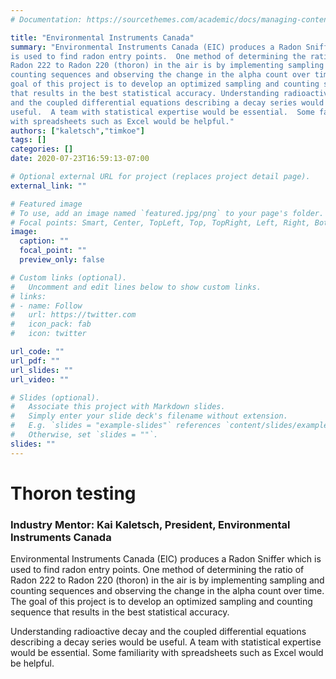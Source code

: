 ```yaml
---
# Documentation: https://sourcethemes.com/academic/docs/managing-content/

title: "Environmental Instruments Canada"
summary: "Environmental Instruments Canada (EIC) produces a Radon Sniffer which
is used to find radon entry points.  One method of determining the ratio of
Radon 222 to Radon 220 (thoron) in the air is by implementing sampling and
counting sequences and observing the change in the alpha count over time.  The
goal of this project is to develop an optimized sampling and counting sequence
that results in the best statistical accuracy. Understanding radioactive decay
and the coupled differential equations describing a decay series would be
useful.  A team with statistical expertise would be essential.  Some familiarity
with spreadsheets such as Excel would be helpful."
authors: ["kaletsch","timkoe"]
tags: []
categories: []
date: 2020-07-23T16:59:13-07:00

# Optional external URL for project (replaces project detail page).
external_link: ""

# Featured image
# To use, add an image named `featured.jpg/png` to your page's folder.
# Focal points: Smart, Center, TopLeft, Top, TopRight, Left, Right, BottomLeft, Bottom, BottomRight.
image:
  caption: ""
  focal_point: ""
  preview_only: false

# Custom links (optional).
#   Uncomment and edit lines below to show custom links.
# links:
# - name: Follow
#   url: https://twitter.com
#   icon_pack: fab
#   icon: twitter

url_code: ""
url_pdf: ""
url_slides: ""
url_video: ""

# Slides (optional).
#   Associate this project with Markdown slides.
#   Simply enter your slide deck's filename without extension.
#   E.g. `slides = "example-slides"` references `content/slides/example-slides.md`.
#   Otherwise, set `slides = ""`.
slides: ""
---
```



# Thoron testing

### Industry Mentor: Kai Kaletsch, President, Environmental Instruments Canada

Environmental Instruments Canada (EIC) produces a Radon Sniffer which is used to find radon entry points.  One method of determining the ratio of Radon 222 to Radon 220 (thoron) in the air is by implementing sampling and counting sequences and observing the change in the alpha count over time.  The goal of this project is to develop an optimized sampling and counting sequence that results in the best statistical accuracy.

Understanding radioactive decay and the coupled differential equations describing a decay series would be useful.  A team with statistical expertise would be essential.  Some familiarity with spreadsheets such as Excel would be helpful.
